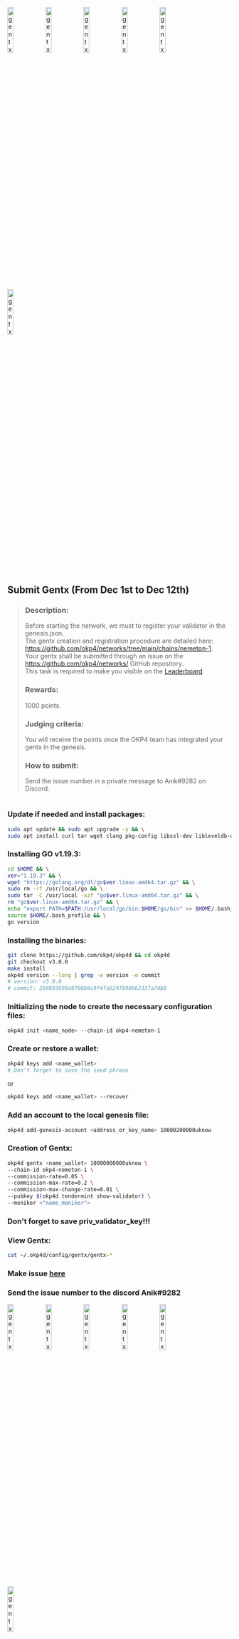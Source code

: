 
[<img src='https://user-images.githubusercontent.com/83868103/210116122-8e1f35b7-1578-4856-b02c-734154fc40c9.png' alt='gentx'  width='16.2%'>](https://github.com/romanv1812/OKP4)
[<img src='https://user-images.githubusercontent.com/83868103/210116164-088cf8f8-868e-477f-9659-3c184dc22868.png' alt='gentx'  width='16.2%'>](https://nemeton.okp4.network/leaderboard#leaderboard)
[<img src='https://user-images.githubusercontent.com/83868103/210116187-9d459a76-e956-481a-92b6-6c11e6e97db2.png' alt='gentx'  width='16.2%'>](https://github.com/romanv1812/OKP4)
[<img src='https://user-images.githubusercontent.com/83868103/210116210-6997e3df-0e06-47c4-9ffd-c1c3b692431c.png' alt='gentx'  width='16.2%'>](https://github.com/romanv1812/OKP4/blob/main/rewards.md)
[<img src='https://user-images.githubusercontent.com/83868103/210116228-414bb6b0-f66f-4207-bb6f-12774d803daa.png' alt='gentx'  width='16.2%'>](https://github.com/romanv1812/OKP4/blob/main/FAQ.md)
[<img src='https://user-images.githubusercontent.com/83868103/210116267-bfff3f45-b653-4d5a-a58e-d9e046f79e96.png' alt='gentx'  width='16.2%'>](https://github.com/romanv1812/OKP4/blob/main/Terms.md)
## Submit Gentx (From Dec 1st to Dec 12th)
> ### Description: 
> Before starting the network, we must to register your validator in the genesis.json.   
> The gentx creation and registration procedure are detailed here: https://github.com/okp4/networks/tree/main/chains/nemeton-1.   
> Your gentx shall be submitted through an issue on the https://github.com/okp4/networks/ GitHub repository.   
> This task is required to make you visible on the [Leaderboard](https://nemeton.okp4.network/leaderboard#leaderboard).   
> 
> ### Rewards:
> 1000 points.    
> 
> ### Judging criteria: 
> You will receive the points once the OKP4 team has integrated your gentx in the genesis.
> 
> ### How to submit:
> Send the issue number in a private message to Anik#9282 on Discord.
#
### Update if needed and install packages:
```bash
sudo apt update && sudo apt upgrade -y && \
sudo apt install curl tar wget clang pkg-config libssl-dev libleveldb-dev jq build-essential bsdmainutils git make ncdu htop screen unzip bc fail2ban htop -y
```
### Installing GO v1.19.3:
```bash
cd $HOME && \
ver="1.19.3" && \
wget "https://golang.org/dl/go$ver.linux-amd64.tar.gz" && \
sudo rm -rf /usr/local/go && \
sudo tar -C /usr/local -xzf "go$ver.linux-amd64.tar.gz" && \
rm "go$ver.linux-amd64.tar.gz" && \
echo "export PATH=$PATH:/usr/local/go/bin:$HOME/go/bin" >> $HOME/.bash_profile && \
source $HOME/.bash_profile && \
go version
```


### Installing the binaries:

```bash
git clone https://github.com/okp4/okp4d && cd okp4d
git checkout v3.0.0
make install
okp4d version --long | grep -e version -e commit
# version: v3.0.0
# commit: 2b9893990a9708b9c9f4fa524fb90662337a7db8
```



### Initializing the node to create the necessary configuration files:
```bash 
okp4d init <name_node> --chain-id okp4-nemeton-1
```

### Create or restore a wallet:
```bash
okp4d keys add <name_wallet>
# Don't forget to save the seed phrase
```
or
```bash
okp4d keys add <name_wallet> --recover
```

### Add an account to the local genesis file:
```bash
okp4d add-genesis-account <address_or_key_name> 10000200000uknow
```


### Creation of Gentx:
```bash
okp4d gentx <name_wallet> 10000000000uknow \
--chain-id okp4-nemeton-1 \
--commission-rate=0.05 \
--commission-max-rate=0.2 \
--commission-max-change-rate=0.01 \
--pubkey $(okp4d tendermint show-validator) \
--moniker <"name_moniker">
```
### Don't forget to save priv_validator_key!!!

### View Gentx:
```bash
cat ~/.okp4d/config/gentx/gentx-*
```

### Make issue [here](https://github.com/okp4/networks/issues)
### Send the issue number to the discord Anik#9282

[<img src='https://user-images.githubusercontent.com/83868103/210116122-8e1f35b7-1578-4856-b02c-734154fc40c9.png' alt='gentx'  width='16.2%'>](https://github.com/romanv1812/OKP4)
[<img src='https://user-images.githubusercontent.com/83868103/210116164-088cf8f8-868e-477f-9659-3c184dc22868.png' alt='gentx'  width='16.2%'>](https://nemeton.okp4.network/leaderboard#leaderboard)
[<img src='https://user-images.githubusercontent.com/83868103/210116187-9d459a76-e956-481a-92b6-6c11e6e97db2.png' alt='gentx'  width='16.2%'>](https://github.com/romanv1812/OKP4)
[<img src='https://user-images.githubusercontent.com/83868103/210116210-6997e3df-0e06-47c4-9ffd-c1c3b692431c.png' alt='gentx'  width='16.2%'>](https://github.com/romanv1812/OKP4/blob/main/rewards.md)
[<img src='https://user-images.githubusercontent.com/83868103/210116228-414bb6b0-f66f-4207-bb6f-12774d803daa.png' alt='gentx'  width='16.2%'>](https://github.com/romanv1812/OKP4/blob/main/FAQ.md)
[<img src='https://user-images.githubusercontent.com/83868103/210116267-bfff3f45-b653-4d5a-a58e-d9e046f79e96.png' alt='gentx'  width='16.2%'>](https://github.com/romanv1812/OKP4/blob/main/Terms.md)
